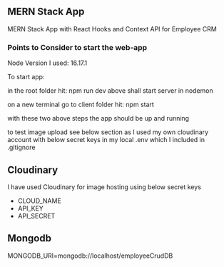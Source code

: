 ## MERN Stack App

MERN Stack App with React Hooks and Context API for Employee CRM

### Points to Consider to start the web-app

Node Version I used: 16.17.1

To start app:

in the root folder hit: npm run dev
above shall start server in nodemon

on a new terminal go to client folder
hit: npm start

with these two above steps the app should be up and running

to test image upload see below section as I used my own cloudinary account with below secret keys in my local .env which I included in .gitignore

## Cloudinary

I have used Cloudinary for image hosting using below secret keys

- CLOUD_NAME
- API_KEY
- API_SECRET

## Mongodb

MONGODB_URI=mongodb://localhost/employeeCrudDB